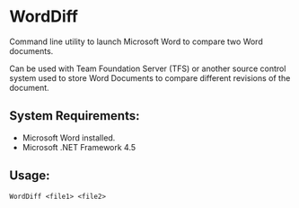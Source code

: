 # WordDiff
Command line utility to launch Microsoft Word to compare two Word documents. 

Can be used with Team Foundation Server (TFS) or another source control system used to store Word Documents to compare different revisions of the document.

## System Requirements:
- Microsoft Word installed.
- Microsoft .NET Framework 4.5

## Usage:

  `WordDiff <file1> <file2>`
  
  
